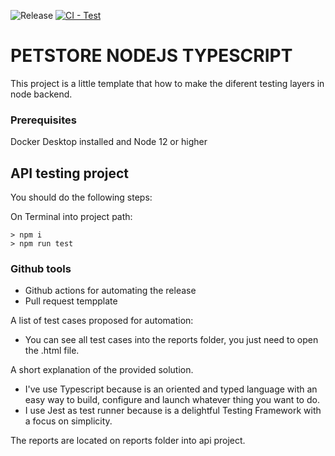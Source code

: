 ![Release](https://img.shields.io/github/v/release/ferraobox/qa-node-typescript-backend)
[![CI - Test](https://github.com/ferraobox/qa-node-typescript-backend/actions/workflows/release.yml/badge.svg)](https://github.com/ferraobox/qa-node-typescript-backend/actions/workflows/release.yml)

# PETSTORE NODEJS TYPESCRIPT

This project is a little template that how to make the diferent testing layers in node backend.

### Prerequisites

Docker Desktop installed and Node 12 or higher

## API testing project

You should do the following steps:

On Terminal into project path:

```
> npm i
> npm run test
```

### Github tools

- Github actions for automating the release
- Pull request tempplate

A list of test cases proposed for automation:

- You can see all test cases into the reports folder, you just need to open the .html file.

A short explanation of the provided solution.

- I've use Typescript because is an oriented and typed language with an easy way to build, configure and launch whatever thing you want to do.
- I use Jest as test runner because is a delightful Testing Framework with a focus on simplicity.

The reports are located on reports folder into api project.
